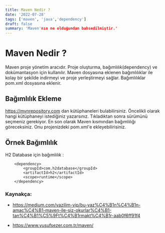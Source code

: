 ```yaml
---
title: Maven Nedir ?
date: '2022-07-28'
tags: ['maven', 'java','dependency']
draft: false
summary: 'Maven'nın ne olduğundan bahsedilmiştir.'
---
```


# Maven Nedir ?
Maven proje yönetim aracıdır. Proje oluşturma, bağımlılık(dependency) ve dokümantasyon için kullanılır. Maven dosyasına eklenen bağımlılıklar ile kolay bir şekilde indirmeyi ve proje yerleştirmeyi sağlar. Bağımlılıklar pom.xml dosyasına eklenir.

## Bağımlılık Ekleme
https://mvnrepository.com dan kütüphaneleri bulabilirsiniz. Öncelikli olarak hangi kütüphaneyi istediğiniz yazarsınız. Tıkladıktan sonra sürümünü seçmeniz gerekiyor. En son olarak Maven kısmından bağımlılığı göreceksiniz. Onu projenizdeki     pom.xml'e ekleyebilirisiniz.

## Örnek Bağımlılık
H2 Database için bağımlılık :
```
    <dependency>
        <groupId>com.h2database</groupId>
        <artifactId>h2</artifactId>
        <scope>runtime</scope>
    </dependency>
```

### Kaynakça:
- https://medium.com/yazilim-vip/bu-yaz%C4%B1n%C4%B1n-amac%C4%B1-maven-ile-siz-okurlar%C4%B1-tan%C4%B1%C5%9Ft%C4%B1rmakt%C4%B1r-aab0f6ff91f4

- https://www.yusufsezer.com.tr/maven/



